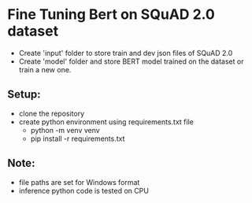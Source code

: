 # Fine Tuning Bert on SQuAD 2.0 dataset

- Create 'input' folder to store train and dev json files of SQuAD 2.0
- Create 'model' folder and store BERT model trained on the dataset or train a new one.

## Setup:

- clone the repository
- create python environment using requirements.txt file
	- python -m venv venv
	- pip install -r requirements.txt

## Note:

- file paths are set for Windows format
- inference python code is tested on CPU
